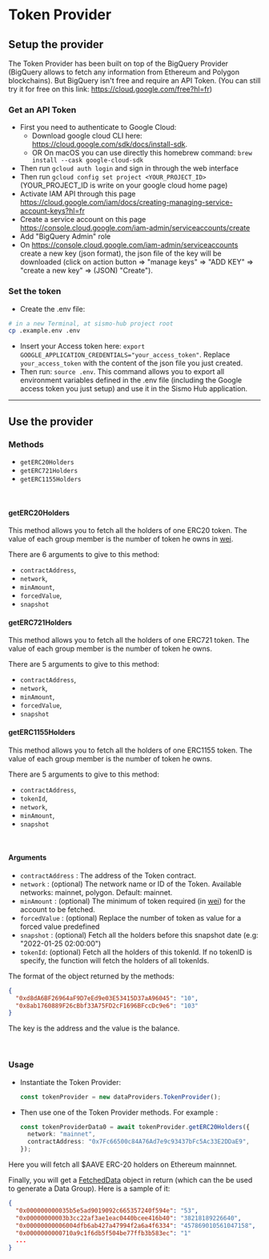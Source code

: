# Token Provider

## Setup the provider

The Token Provider has been built on top of the BigQuery Provider (BigQuery allows to fetch any information from Ethereum and Polygon blockchains).
But BigQuery isn't free and require an API Token. (You can still try it for free on this link: https://cloud.google.com/free?hl=fr)

### Get an API Token

- First you need to authenticate to Google Cloud:
  - Download google cloud CLI here: https://cloud.google.com/sdk/docs/install-sdk.
  - OR On macOS you can use directly this homebrew command: `brew install --cask google-cloud-sdk`
- Then run `gcloud auth login` and sign in through the web interface
- Then run `gcloud config set project <YOUR_PROJECT_ID>` (YOUR_PROJECT_ID is write on your google cloud home page)
- Activate IAM API through this page https://cloud.google.com/iam/docs/creating-managing-service-account-keys?hl=fr
- Create a service account on this page https://console.cloud.google.com/iam-admin/serviceaccounts/create
- Add "BigQuery Admin" role
- On https://console.cloud.google.com/iam-admin/serviceaccounts create a new key (json format), the json file of the key will be downloaded (click on action button => "manage keys" => "ADD KEY" => "create a new key" => (JSON) "Create").

### Set the token

- Create the .env file:

```bash
# in a new Terminal, at sismo-hub project root
cp .example.env .env
```

- Insert your Access token here: `export GOOGLE_APPLICATION_CREDENTIALS="your_access_token"`.
  Replace `your_access_token` with the content of the json file you just created.
- Then run: `source .env`. This command allows you to export all environment variables defined in the .env file (including the Google access token you just setup) and use it in the Sismo Hub application.

---

## Use the provider

### Methods

- `getERC20Holders`
- `getERC721Holders`
- `getERC1155Holders`

<br>

#### getERC20Holders

This method allows you to fetch all the holders of one ERC20 token.
The value of each group member is the number of token he owns in [wei](https://www.investopedia.com/terms/w/wei.asp).

There are 6 arguments to give to this method:

- `contractAddress`,
- `network`,
- `minAmount`,
- `forcedValue`,
- `snapshot`

#### getERC721Holders

This method allows you to fetch all the holders of one ERC721 token.
The value of each group member is the number of token he owns.

There are 5 arguments to give to this method:

- `contractAddress`,
- `network`,
- `minAmount`,
- `forcedValue`,
- `snapshot`

#### getERC1155Holders

This method allows you to fetch all the holders of one ERC1155 token.
The value of each group member is the number of token he owns.

There are 5 arguments to give to this method:

- `contractAddress`,
- `tokenId`,
- `network`,
- `minAmount`,
- `snapshot`

<br>

#### Arguments

- `contractAddress` : The address of the Token contract.
- `network` : (optional) The network name or ID of the Token. Available networks: mainnet, polygon. Default: mainnet.
- `minAmount` : (optional) The minimum of token required (in [wei](https://www.investopedia.com/terms/w/wei.asp)) for the account to be fetched.
- `forcedValue` : (optional) Replace the number of token as value for a forced value predefined
- `snapshot` : (optional) Fetch all the holders before this snapshot date (e.g: "2022-01-25 02:00:00")
- `tokenId`: (optional) Fetch all the holders of this tokenId. If no tokenID is specify, the function will fetch the holders of all tokenIds.

The format of the object returned by the methods:

```json
{
  "0xd8dA6BF26964aF9D7eEd9e03E53415D37aA96045": "10",
  "0x8ab1760889F26cBbf33A75FD2cF1696BFccDc9e6": "103"
}
```

The key is the address and the value is the balance.

<br>

### Usage

- Instantiate the Token Provider:

  ```TypeScript
  const tokenProvider = new dataProviders.TokenProvider();
  ```

- Then use one of the Token Provider methods. For example :

  ```TypeScript
  const tokenProviderData0 = await tokenProvider.getERC20Holders({
    network: "mainnet",
    contractAddress: "0x7Fc66500c84A76Ad7e9c93437bFc5Ac33E2DDaE9",
  });
  ```

Here you will fetch all $AAVE ERC-20 holders on Ethereum mainnnet.

Finally, you will get a [FetchedData](../src/topics/group/group.types.ts) object in return (which can the be used to generate a Data Group). Here is a sample of it:

```json
{
  "0x000000000035b5e5ad9019092c665357240f594e": "53",
  "0x00000000003b3cc22af3ae1eac0440bcee416b40": "38218189226640",
  "0x00000000006004dfb6ab427a47994f2a6a4f6334": "457869010561047158",
  "0x0000000000710a9c1f6db5f504be77ffb3b583ec": "1"
  ...
}
```
